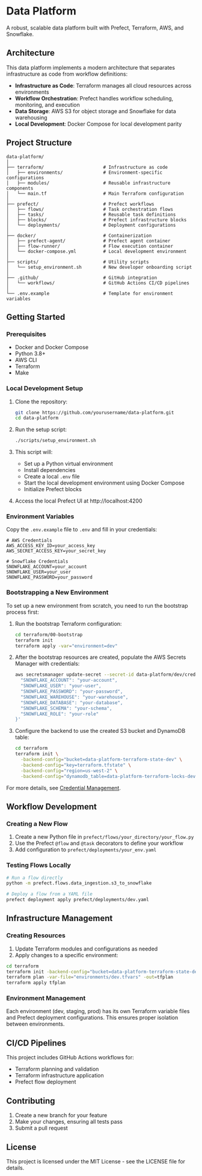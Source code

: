 # Data Platform

A robust, scalable data platform built with Prefect, Terraform, AWS, and Snowflake.

## Architecture

This data platform implements a modern architecture that separates infrastructure as code from workflow definitions:

- **Infrastructure as Code**: Terraform manages all cloud resources across environments
- **Workflow Orchestration**: Prefect handles workflow scheduling, monitoring, and execution
- **Data Storage**: AWS S3 for object storage and Snowflake for data warehousing
- **Local Development**: Docker Compose for local development parity

## Project Structure

```
data-platform/
│
├── terraform/                      # Infrastructure as code
│   ├── environments/               # Environment-specific configurations
│   ├── modules/                    # Reusable infrastructure components
│   └── main.tf                     # Main Terraform configuration
│
├── prefect/                        # Prefect workflows
│   ├── flows/                      # Task orchestration flows
│   ├── tasks/                      # Reusable task definitions
│   ├── blocks/                     # Prefect infrastructure blocks
│   └── deployments/                # Deployment configurations
│
├── docker/                         # Containerization
│   ├── prefect-agent/              # Prefect agent container
│   ├── flow-runner/                # Flow execution container
│   └── docker-compose.yml          # Local development environment
│
├── scripts/                        # Utility scripts
│   └── setup_environment.sh        # New developer onboarding script
│
├── .github/                        # GitHub integration
│   └── workflows/                  # GitHub Actions CI/CD pipelines
│
└── .env.example                    # Template for environment variables
```

## Getting Started

### Prerequisites

- Docker and Docker Compose
- Python 3.8+
- AWS CLI
- Terraform
- Make

### Local Development Setup

1. Clone the repository:

   ```bash
   git clone https://github.com/yourusername/data-platform.git
   cd data-platform
   ```

2. Run the setup script:

   ```bash
   ./scripts/setup_environment.sh
   ```

3. This script will:

   - Set up a Python virtual environment
   - Install dependencies
   - Create a local `.env` file
   - Start the local development environment using Docker Compose
   - Initialize Prefect blocks

4. Access the local Prefect UI at http://localhost:4200

### Environment Variables

Copy the `.env.example` file to `.env` and fill in your credentials:

```
# AWS Credentials
AWS_ACCESS_KEY_ID=your_access_key
AWS_SECRET_ACCESS_KEY=your_secret_key

# Snowflake Credentials
SNOWFLAKE_ACCOUNT=your_account
SNOWFLAKE_USER=your_user
SNOWFLAKE_PASSWORD=your_password
```

### Bootstrapping a New Environment

To set up a new environment from scratch, you need to run the bootstrap process first:

1. Run the bootstrap Terraform configuration:

   ```bash
   cd terraform/00-bootstrap
   terraform init
   terraform apply -var="environment=dev"
   ```

2. After the bootstrap resources are created, populate the AWS Secrets Manager with credentials:

   ```bash
   aws secretsmanager update-secret --secret-id data-platform/dev/credentials --secret-string '{
     "SNOWFLAKE_ACCOUNT": "your-account",
     "SNOWFLAKE_USER": "your-user",
     "SNOWFLAKE_PASSWORD": "your-password",
     "SNOWFLAKE_WAREHOUSE": "your-warehouse",
     "SNOWFLAKE_DATABASE": "your-database",
     "SNOWFLAKE_SCHEMA": "your-schema",
     "SNOWFLAKE_ROLE": "your-role"
   }'
   ```

3. Configure the backend to use the created S3 bucket and DynamoDB table:
   ```bash
   cd terraform
   terraform init \
     -backend-config="bucket=data-platform-terraform-state-dev" \
     -backend-config="key=terraform.tfstate" \
     -backend-config="region=us-west-2" \
     -backend-config="dynamodb_table=data-platform-terraform-locks-dev"
   ```

For more details, see [Credential Management](docs/credential_management.md).

## Workflow Development

### Creating a New Flow

1. Create a new Python file in `prefect/flows/your_directory/your_flow.py`
2. Use the Prefect `@flow` and `@task` decorators to define your workflow
3. Add configuration to `prefect/deployments/your_env.yaml`

### Testing Flows Locally

```bash
# Run a flow directly
python -m prefect.flows.data_ingestion.s3_to_snowflake

# Deploy a flow from a YAML file
prefect deployment apply prefect/deployments/dev.yaml
```

## Infrastructure Management

### Creating Resources

1. Update Terraform modules and configurations as needed
2. Apply changes to a specific environment:

```bash
cd terraform
terraform init -backend-config="bucket=data-platform-terraform-state-dev" -backend-config="key=terraform.tfstate" -backend-config="region=us-west-2"
terraform plan -var-file="environments/dev.tfvars" -out=tfplan
terraform apply tfplan
```

### Environment Management

Each environment (dev, staging, prod) has its own Terraform variable files and Prefect deployment configurations. This ensures proper isolation between environments.

## CI/CD Pipelines

This project includes GitHub Actions workflows for:

- Terraform planning and validation
- Terraform infrastructure application
- Prefect flow deployment

## Contributing

1. Create a new branch for your feature
2. Make your changes, ensuring all tests pass
3. Submit a pull request

## License

This project is licensed under the MIT License - see the LICENSE file for details.

